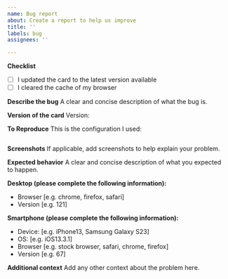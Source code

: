 ```yaml
---
name: Bug report
about: Create a report to help us improve
title: ''
labels: bug
assignees: ''

---
```


**Checklist**
- [ ] I updated the card to the latest version available
- [ ] I cleared the cache of my browser

**Describe the bug**
A clear and concise description of what the bug is.

**Version of the card**
Version:

**To Reproduce**
This is the configuration I used:
```yaml

```

**Screenshots**
If applicable, add screenshots to help explain your problem.

**Expected behavior**
A clear and concise description of what you expected to happen.

**Desktop (please complete the following information):**
- Browser [e.g. chrome, firefox, safari]
- Version [e.g. 121]

**Smartphone (please complete the following information):**
- Device: [e.g. iPhone13, Samsung Galaxy S23]
- OS: [e.g. iOS13.3.1]
- Browser [e.g. stock browser, safari, chrome, firefox]
- Version [e.g. 67]

**Additional context**
Add any other context about the problem here.